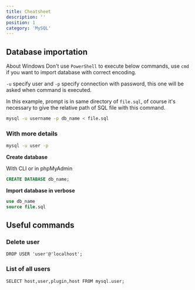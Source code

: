 ```yaml
---
title: Cheatsheet
description: ''
position: 1
category: 'MySQL'
---
```


## Database importation

<alert type="info"> About Windows
Don't use `PowerShell` to execute below commands, use `cmd` if you want to import database with correct encoding.
</alert>

`-u` specify user and `-p` specify connection with password, this one will be asked when command is executed.

In this example, prompt is in same directory of `file.sql`, of course it's necessary to give the relative path of SQL file with this command.

```bash
mysql -u username -p db_name < file.sql
```

### With more details

```bash
mysql -u user -p
```

**Create database**

With CLI or in phpMyAdmin

```sql
CREATE DATABASE db_name;
```

**Import database in verbose**

```sql
use db_name
source file.sql
```

## Useful commands

### Delete user

```mysql[mysql]
DROP USER 'user'@'localhost';
```

### List of all users

```mysql[mysql]
SELECT host,user,plugin,host FROM mysql.user;
```

